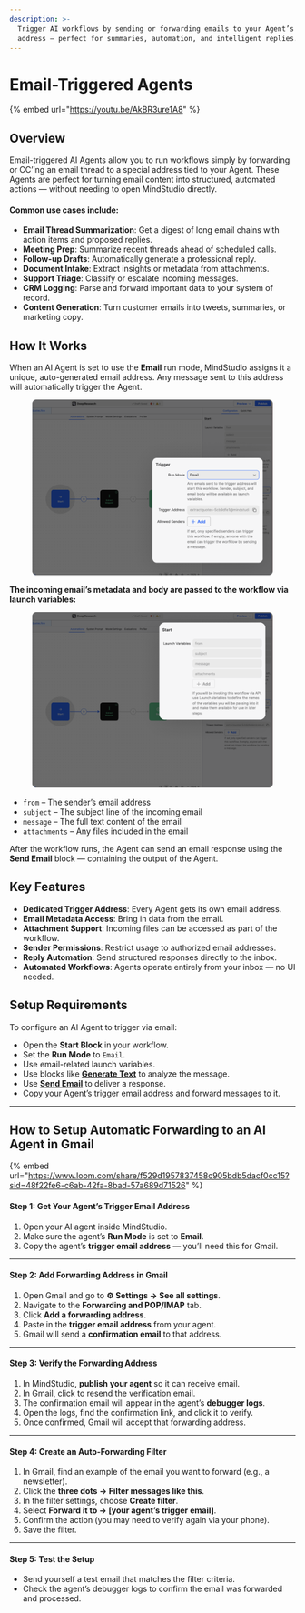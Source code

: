 ```yaml
---
description: >-
  Trigger AI workflows by sending or forwarding emails to your Agent’s unique
  address — perfect for summaries, automation, and intelligent replies.
---
```


# Email-Triggered Agents

{% embed url="https://youtu.be/AkBR3ure1A8" %}

## Overview

Email-triggered AI Agents allow you to run workflows simply by forwarding or CC’ing an email thread to a special address tied to your Agent. These Agents are perfect for turning email content into structured, automated actions — without needing to open MindStudio directly.

#### Common use cases include:

* **Email Thread Summarization**: Get a digest of long email chains with action items and proposed replies.
* **Meeting Prep**: Summarize recent threads ahead of scheduled calls.
* **Follow-up Drafts**: Automatically generate a professional reply.
* **Document Intake**: Extract insights or metadata from attachments.
* **Support Triage**: Classify or escalate incoming messages.
* **CRM Logging**: Parse and forward important data to your system of record.
* **Content Generation**: Turn customer emails into tweets, summaries, or marketing copy.

## How It Works

When an AI Agent is set to use the **Email** run mode, MindStudio assigns it a unique, auto-generated email address. Any message sent to this address will automatically trigger the Agent.

<figure><img src="../.gitbook/assets/email trigger 1.png" alt=""><figcaption></figcaption></figure>

**The incoming email’s metadata and body are passed to the workflow via launch variables:**&#x20;

<figure><img src="../.gitbook/assets/email trigger 2.png" alt=""><figcaption></figcaption></figure>

* `from` – The sender’s email address
* `subject` – The subject line of the incoming email
* `message` – The full text content of the email
* `attachments` – Any files included in the email

After the workflow runs, the Agent can send an email response using the **Send Email** block — containing the output of the Agent.

## Key Features

* **Dedicated Trigger Address**: Every Agent gets its own email address.
* **Email Metadata Access**: Bring in data from the email.
* **Attachment Support**: Incoming files can be accessed as part of the workflow.
* **Sender Permissions**: Restrict usage to authorized email addresses.
* **Reply Automation**: Send structured responses directly to the inbox.
* **Automated Workflows**: Agents operate entirely from your inbox — no UI needed.

## Setup Requirements

To configure an AI Agent to trigger via email:

* Open the **Start Block** in your workflow.
* Set the **Run Mode** to `Email`.
* Use email-related launch variables.
* Use blocks like [**Generate Text**](../building-ai-agents/blocks-reference/generate-text-block.md) to analyze the message.
* Use [**Send Email**](../building-ai-agents/blocks-reference/send-email.md) to deliver a response.
* Copy your Agent’s trigger email address and forward messages to it.

***

## How to Setup Automatic Forwarding to an AI Agent in Gmail

{% embed url="https://www.loom.com/share/f529d1957837458c905bdb5dacf0cc15?sid=48f22fe6-c6ab-42fa-8bad-57a689d71526" %}

#### Step 1: Get Your Agent’s Trigger Email Address

1. Open your AI agent inside MindStudio.
2. Make sure the agent’s **Run Mode** is set to **Email**.
3. Copy the agent’s **trigger email address** — you’ll need this for Gmail.

***

#### Step 2: Add Forwarding Address in Gmail

1. Open Gmail and go to **⚙ Settings → See all settings**.
2. Navigate to the **Forwarding and POP/IMAP** tab.
3. Click **Add a forwarding address**.
4. Paste in the **trigger email address** from your agent.
5. Gmail will send a **confirmation email** to that address.

***

#### Step 3: Verify the Forwarding Address

1. In MindStudio, **publish your agent** so it can receive email.
2. In Gmail, click to resend the verification email.
3. The confirmation email will appear in the agent’s **debugger logs**.
4. Open the logs, find the confirmation link, and click it to verify.
5. Once confirmed, Gmail will accept that forwarding address.

***

#### Step 4: Create an Auto-Forwarding Filter

1. In Gmail, find an example of the email you want to forward (e.g., a newsletter).
2. Click the **three dots → Filter messages like this**.
3. In the filter settings, choose **Create filter**.
4. Select **Forward it to → \[your agent’s trigger email]**.
5. Confirm the action (you may need to verify again via your phone).
6. Save the filter.

***

#### Step 5: Test the Setup

* Send yourself a test email that matches the filter criteria.
* Check the agent’s debugger logs to confirm the email was forwarded and processed.
